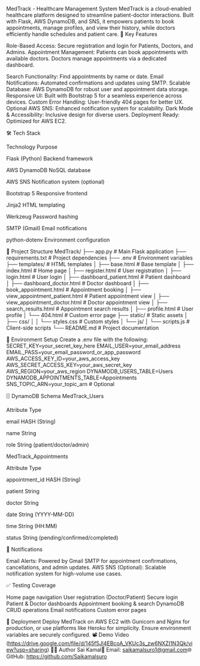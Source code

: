 MedTrack - Healthcare Management System
MedTrack is a cloud-enabled healthcare platform designed to streamline patient-doctor interactions. Built with Flask, AWS DynamoDB, and SNS, it empowers patients to book appointments, manage profiles, and view their history, while doctors efficiently handle schedules and patient care.
🌟 Key Features

Role-Based Access: Secure registration and login for Patients, Doctors, and Admins.
Appointment Management:
Patients can book appointments with available doctors.
Doctors manage appointments via a dedicated dashboard.


Search Functionality: Find appointments by name or date.
Email Notifications: Automated confirmations and updates using SMTP.
Scalable Database: AWS DynamoDB for robust user and appointment data storage.
Responsive UI: Built with Bootstrap 5 for a seamless experience across devices.
Custom Error Handling: User-friendly 404 pages for better UX.
Optional AWS SNS: Enhanced notification system for scalability.
Dark Mode & Accessibility: Inclusive design for diverse users.
Deployment Ready: Optimized for AWS EC2.

🛠️ Tech Stack



Technology
Purpose



Flask (Python)
Backend framework


AWS DynamoDB
NoSQL database


AWS SNS
Notification system (optional)


Bootstrap 5
Responsive frontend


Jinja2
HTML templating


Werkzeug
Password hashing


SMTP (Gmail)
Email notifications


python-dotenv
Environment configuration


📂 Project Structure
MedTrack/
├── app.py                    # Main Flask application
├── requirements.txt          # Project dependencies
├── .env                     # Environment variables
├── templates/                # HTML templates
│   ├── base.html            # Base template
│   ├── index.html           # Home page
│   ├── register.html        # User registration
│   ├── login.html           # User login
│   ├── dashboard_patient.html # Patient dashboard
│   ├── dashboard_doctor.html  # Doctor dashboard
│   ├── book_appointment.html  # Appointment booking
│   ├── view_appointment_patient.html # Patient appointment view
│   ├── view_appointment_doctor.html  # Doctor appointment view
│   ├── search_results.html   # Appointment search results
│   ├── profile.html          # User profile
│   └── 404.html             # Custom error page
├── static/                   # Static assets
│   ├── css/
│   │   └── styles.css       # Custom styles
│   └── js/
│       └── scripts.js       # Client-side scripts
└── README.md                # Project documentation

🔧 Environment Setup
Create a .env file with the following:
SECRET_KEY=your_secret_key_here
EMAIL_USER=your_email_address
EMAIL_PASS=your_email_password_or_app_password
AWS_ACCESS_KEY_ID=your_aws_access_key
AWS_SECRET_ACCESS_KEY=your_aws_secret_key
AWS_REGION=your_aws_region
DYNAMODB_USERS_TABLE=Users
DYNAMODB_APPOINTMENTS_TABLE=Appointments
SNS_TOPIC_ARN=your_topic_arn  # Optional

🗄️ DynamoDB Schema
MedTrack_Users



Attribute
Type



email
HASH (String)


name
String


role
String (patient/doctor/admin)


MedTrack_Appointments



Attribute
Type



appointment_id
HASH (String)


patient
String


doctor
String


date
String (YYYY-MM-DD)


time
String (HH:MM)


status
String (pending/confirmed/completed)


📧 Notifications

Email Alerts: Powered by Gmail SMTP for appointment confirmations, cancellations, and admin updates.
AWS SNS (Optional): Scalable notification system for high-volume use cases.

✅ Testing Coverage

Home page navigation
User registration (Doctor/Patient)
Secure login
Patient & Doctor dashboards
Appointment booking & search
DynamoDB CRUD operations
Email notifications
Custom error pages

🚀 Deployment
Deploy MedTrack on AWS EC2 with Gunicorn and Nginx for production, or use platforms like Heroku for simplicity. Ensure environment variables are securely configured.
📽 Demo Video
(https://drive.google.com/file/d/145f5Jl4EBcoA_VKUc3s_zw6NXZI1N3Qk/view?usp=sharing)
👨‍💻 Author
Sai Kamal📧 Email: saikamalsuro1@gmail.com🌐 GitHub: https://github.com/Saikamalsuro
